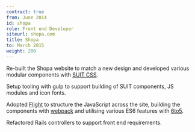 ```yaml
---
contract: true
from: June 2014
id: shopa
role: Front end Developer
siteurl: shopa.com
title: Shopa
to: March 2015
weight: 200
---
```


Re-built the Shopa website to match a new design and developed various modular
components with [SUIT CSS](http://suitcss.github.io/).

Setup tooling with gulp to support building of SUIT components, JS modules and
icon fonts.

Adopted [Flight](https://github.com/flightjs/flight) to structure the JavaScript
across the site, building the components with
[webpack](http://webpack.github.io/) and utilising various ES6 features with
[6to5](http://6to5.org).

Refactored Rails controllers to support front end requirements.
